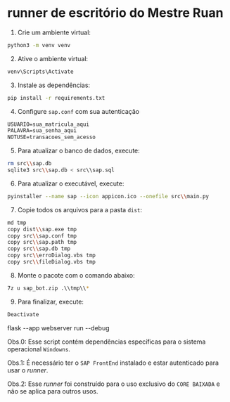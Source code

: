 # runner de escritório do Mestre Ruan

1. Crie um ambiente virtual:
```bash
python3 -m venv venv
```
2. Ative o ambiente virtual:
```bash
venv\Scripts\Activate
```
3. Instale as dependências:
```bash
pip install -r requirements.txt
```
4. Configure `sap.conf` com sua autenticação
```txt
USUARIO=sua_matricula_aqui
PALAVRA=sua_senha_aqui
NOTUSE=transacoes_sem_acesso
```
5. Para atualizar o banco de dados, execute:
```bash
rm src\\sap.db
sqlite3 src\\sap.db < src\\sap.sql
```
6. Para atualizar o executável, execute:
```bash
pyinstaller --name sap --icon appicon.ico --onefile src\\main.py
```
7. Copie todos os arquivos para a pasta `dist`:
```bash
md tmp
copy dist\\sap.exe tmp
copy src\\sap.conf tmp
copy src\\sap.path tmp
copy src\\sap.db tmp
copy src\\erroDialog.vbs tmp
copy src\\fileDialog.vbs tmp
``` 
8. Monte o pacote com o comando abaixo:
```bash
7z u sap_bot.zip .\\tmp\\*
```
9. Para finalizar, execute:
```bash
Deactivate
```

flask --app webserver run --debug


Obs.0: Esse script contém dependências específicas para o sistema operacional `Windowns`.

Obs.1: É necessário ter o `SAP FrontEnd` instalado e estar autenticado para usar o _runner_.

Obs.2: Esse _runner_ foi construído para o uso exclusivo do `CORE BAIXADA` e não se aplica para outros usos.

